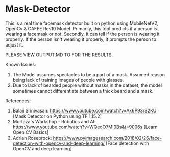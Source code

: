 # Mask-Detector

This is a real time facemask detector built on python using MobileNetV2, OpenCv & CAFFE Res10 Model.
Primarily, this tool predicts if a person is wearing a facemask or not.
Secondly, it can tell if the person is wearing it properly. If the person isn't wearing it properly, it prompts the person to adjust it.

PLEASE VIEW OUTPUT.MD TO FOR THE RESULTS.

Known Issues:

1) The Model assumes spectacles to be a part of a mask. Assumed reason being lack of training images of people with glasses.
2) Due to lack of bearded people without masks in the dataset, the model sometimes cannot differentiate between a thick beard and a mask.

References:

1) Balaji Srinivasan: https://www.youtube.com/watch?v=Ax6P93r32KU [Mask Detector on Python using TF 1.15.2]
2) Murtaza's Workshop - Robotics and AI: https://www.youtube.com/watch?v=WQeoO7MI0Bs&t=9006s [Learn Open CV Basics]
3) Adrian Rosebrock: https://www.pyimagesearch.com/2018/02/26/face-detection-with-opencv-and-deep-learning/ [Face detection with OpenCV and deep learning]

